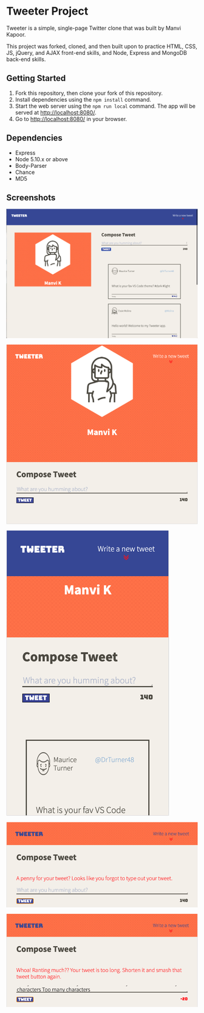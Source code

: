 # Tweeter Project

Tweeter is a simple, single-page Twitter clone that was built by Manvi Kapoor.

This project was forked, cloned, and then built upon to practice HTML, CSS, JS, jQuery, and AJAX front-end skills, and Node, Express and MongoDB back-end skills.

## Getting Started

1. Fork this repository, then clone your fork of this repository.
2. Install dependencies using the `npm install` command.
3. Start the web server using the `npm run local` command. The app will be served at <http://localhost:8080/>.
4. Go to <http://localhost:8080/> in your browser.

## Dependencies

- Express
- Node 5.10.x or above
- Body-Parser
- Chance
- MD5

## Screenshots

!["Screenshot of desktop app"](https://github.com/KapoorManvi/tweeter/blob/master/docs/desktop.png?raw=true)

!["Screenshot of 800px header and tweet composition form with transparent navigation bar"](https://github.com/KapoorManvi/tweeter/blob/master/docs/800px%20transparent%20nav.png?raw=true)

!["Screenshot of partial scroll on 426px app with sticky navigation bar, tweet form, and partial tweet"](https://github.com/KapoorManvi/tweeter/blob/master/docs/426px%20with%20scroll%20-%20sticky%20nav.png?raw=true)

!["Screenshot of 800px tweet form with empty text field error"](https://github.com/KapoorManvi/tweeter/blob/master/docs/empty%20form%20error.png?raw=true)

!["Screenshot of exceding character limit within tweet form on 800px app"](https://github.com/KapoorManvi/tweeter/blob/master/docs/Too%20many%20chars%20error.png?raw=true)